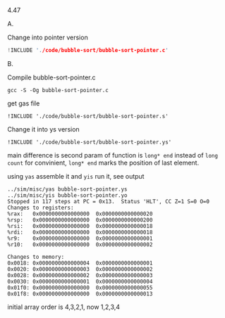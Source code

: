 4.47

A.

Change into pointer version

```c
!INCLUDE './code/bubble-sort/bubble-sort-pointer.c'
```

B.

Compile bubble-sort-pointer.c

    gcc -S -Og bubble-sort-pointer.c

get gas file

```gas
!INCLUDE './code/bubble-sort/bubble-sort-pointer.s'
```

Change it into ys version

```ys
!INCLUDE './code/bubble-sort/bubble-sort-pointer.ys'
```

main difference is second param of function is `long* end` instead of
`long count` for convinient, `long* end` marks the position of last element.

using `yas` assemble it and `yis` run it, see output

    ../sim/misc/yas bubble-sort-pointer.ys
    ../sim/misc/yis bubble-sort-pointer.yo
    Stopped in 117 steps at PC = 0x13.  Status 'HLT', CC Z=1 S=0 O=0
    Changes to registers:
    %rax:	0x0000000000000000	0x0000000000000020
    %rsp:	0x0000000000000000	0x0000000000000200
    %rsi:	0x0000000000000000	0x0000000000000018
    %rdi:	0x0000000000000000	0x0000000000000018
    %r9:	0x0000000000000000	0x0000000000000001
    %r10:	0x0000000000000000	0x0000000000000002

    Changes to memory:
    0x0018:	0x0000000000000004	0x0000000000000001
    0x0020:	0x0000000000000003	0x0000000000000002
    0x0028:	0x0000000000000002	0x0000000000000003
    0x0030:	0x0000000000000001	0x0000000000000004
    0x01f0:	0x0000000000000000	0x0000000000000055
    0x01f8:	0x0000000000000000	0x0000000000000013

initial array order is 4,3,2,1, now 1,2,3,4
